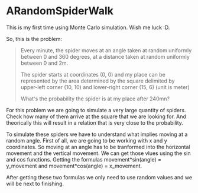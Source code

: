 # ARandomSpiderWalk
This is my first time using Monte Carlo simulation. Wish me luck :D.

So, this is the problem:

>Every minute, the spider moves at an angle taken at random uniformly between 0 and 360 degrees, at a distance taken at random uniformly between 0 and 2m.
>
>The spider starts at coordinates (0, 0) and my place can be represented by the area determined by the square delimited by upper-left corner (10, 10) and lower-right corner (15, 6) (unit is meter)
>
>What's the probability the spider is at my place after 240mn?

For this problem we are going to simulate a very large quantity of spiders. Check how many of them arrive at the square that we are looking for. And theorically this will result in a relation that is very close to the probability.

To simulate these spiders we have to understand what implies moving at a random angle. First of all, we are going to be working with x and y coordinates. So moving at an angle has to be tranformed into the horizontal movement and the vertical movement. We can get those vlues using the sin and cos functions. Getting the formulas movement\*sin(angle) = y_movement and movement\*cos(angle) = x_movement.

After getting these two formulas we only need to use random values and we will be next to finishing. 
